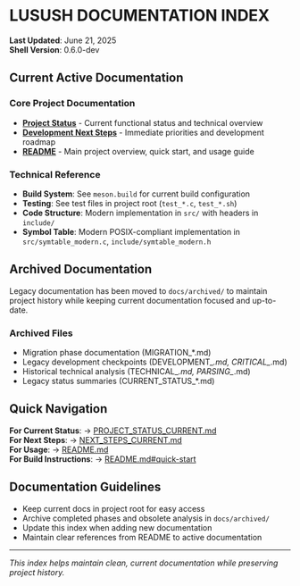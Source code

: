 # LUSUSH DOCUMENTATION INDEX

**Last Updated**: June 21, 2025  
**Shell Version**: 0.6.0-dev

## Current Active Documentation

### Core Project Documentation
- **[Project Status](../PROJECT_STATUS_CURRENT.md)** - Current functional status and technical overview
- **[Development Next Steps](../NEXT_STEPS_CURRENT.md)** - Immediate priorities and development roadmap
- **[README](../README.md)** - Main project overview, quick start, and usage guide

### Technical Reference
- **Build System**: See `meson.build` for current build configuration
- **Testing**: See test files in project root (`test_*.c`, `test_*.sh`)
- **Code Structure**: Modern implementation in `src/` with headers in `include/`
- **Symbol Table**: Modern POSIX-compliant implementation in `src/symtable_modern.c`, `include/symtable_modern.h`

## Archived Documentation

Legacy documentation has been moved to `docs/archived/` to maintain project history while keeping current documentation focused and up-to-date.

### Archived Files
- Migration phase documentation (MIGRATION_*.md)
- Legacy development checkpoints (DEVELOPMENT_*.md, CRITICAL_*.md)
- Historical technical analysis (TECHNICAL_*.md, PARSING_*.md)
- Legacy status summaries (CURRENT_STATUS_*.md)

## Quick Navigation

**For Current Status**: → [PROJECT_STATUS_CURRENT.md](../PROJECT_STATUS_CURRENT.md)  
**For Next Steps**: → [NEXT_STEPS_CURRENT.md](../NEXT_STEPS_CURRENT.md)  
**For Usage**: → [README.md](../README.md)  
**For Build Instructions**: → [README.md#quick-start](../README.md#quick-start)

## Documentation Guidelines

- Keep current docs in project root for easy access
- Archive completed phases and obsolete analysis in `docs/archived/`
- Update this index when adding new documentation
- Maintain clear references from README to active documentation

---
*This index helps maintain clean, current documentation while preserving project history.*
